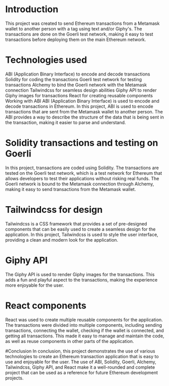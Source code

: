 # Introduction
This project was created to send Ethereum transactions from a Metamask wallet to another person with a tag using text and/or Giphy's. The transactions are done on the Goerli test network, making it easy to test transactions before deploying them on the main Ethereum network.

# Technologies used
ABI (Application Binary Interface) to encode and decode transactions
Solidity for coding the transactions
Goerli test network for testing transactions
Alchemy to bind the Goerli network with the Metamask connection
Tailwindcss for seamless design abilities
Giphy API to render Giphy images for transactions
React for creating reusable components
Working with ABI
ABI (Application Binary Interface) is used to encode and decode transactions in Ethereum. In this project, ABI is used to encode transactions that are sent from the Metamask wallet to another person. The ABI provides a way to describe the structure of the data that is being sent in the transaction, making it easier to parse and understand.

# Solidity transactions and testing on Goerli
In this project, transactions are coded using Solidity. The transactions are tested on the Goerli test network, which is a test network for Ethereum that allows developers to test their applications without risking real funds. The Goerli network is bound to the Metamask connection through Alchemy, making it easy to send transactions from the Metamask wallet.

# Tailwindcss for design
Tailwindcss is a CSS framework that provides a set of pre-designed components that can be easily used to create a seamless design for the application. In this project, Tailwindcss is used to style the user interface, providing a clean and modern look for the application.

# Giphy API
The Giphy API is used to render Giphy images for the transactions. This adds a fun and playful aspect to the transactions, making the experience more enjoyable for the user.

# React components
React was used to create multiple reusable components for the application. The transactions were divided into multiple components, including sending transactions, connecting the wallet, checking if the wallet is connected, and getting all transactions. This made it easy to manage and maintain the code, as well as reuse components in other parts of the application.

#Conclusion
In conclusion, this project demonstrates the use of various technologies to create an Ethereum transaction application that is easy to use and enjoyable for the user. The use of ABI, Solidity, Goerli, Alchemy, Tailwindcss, Giphy API, and React make it a well-rounded and complete project that can be used as a reference for future Ethereum development projects.
